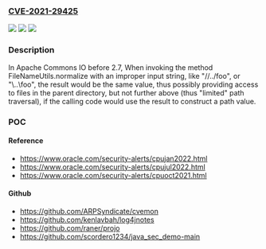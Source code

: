 ### [CVE-2021-29425](https://cve.mitre.org/cgi-bin/cvename.cgi?name=CVE-2021-29425)
![](https://img.shields.io/static/v1?label=Product&message=Apache%20Commons%20IO&color=blue)
![](https://img.shields.io/static/v1?label=Version&message=Apache%20Commons%20IO%3D%202.2%20&color=brighgreen)
![](https://img.shields.io/static/v1?label=Vulnerability&message=CWE-20%20Improper%20Input%20Validation&color=brighgreen)

### Description

In Apache Commons IO before 2.7, When invoking the method FileNameUtils.normalize with an improper input string, like "//../foo", or "\\..\foo", the result would be the same value, thus possibly providing access to files in the parent directory, but not further above (thus "limited" path traversal), if the calling code would use the result to construct a path value.

### POC

#### Reference
- https://www.oracle.com/security-alerts/cpujan2022.html
- https://www.oracle.com/security-alerts/cpujul2022.html
- https://www.oracle.com/security-alerts/cpuoct2021.html

#### Github
- https://github.com/ARPSyndicate/cvemon
- https://github.com/kenlavbah/log4jnotes
- https://github.com/raner/projo
- https://github.com/scordero1234/java_sec_demo-main

